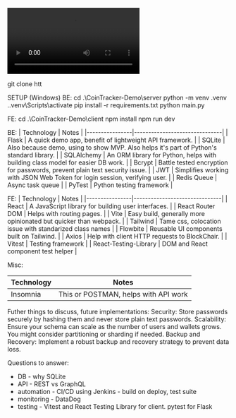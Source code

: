 <video controls src="cointrackerdemo.mp4" title="Demo"></video>

git clone htt

SETUP (Windows)
BE:
cd .\CoinTracker-Demo\server
python -m venv .venv
.\.venv\Scripts\activate
pip install -r requirements.txt
python main.py

FE:
cd .\CoinTracker-Demo\client
npm install
npm run dev



BE:
| Technology     | Notes                         |
|----------------|-------------------------------|
| Flask          | A quick demo app, benefit of lightweight API framework. |
| SQLite         | Also because demo, using to show MVP. Also helps it's part of Python's standard library. |
| SQLAlchemy     | An ORM library for Python, helps with building class model for easier DB work.    |
| Bcrypt     | Battle tested encryption for passwords, prevent plain text security issue.    |
| JWT     | Simplifies working with JSON Web Token for login session, verifying user.    |
| Redis Queue     | Async task queue    |
| PyTest     | Python testing framework    |


FE:
| Technology     | Notes                         |
|----------------|-------------------------------|
| React          | A JavaScript library for building user interfaces. |
| React Router DOM     | Helps with routing pages. |
| Vite          | Easy build, generally more opinionated but quicker than webpack. |
| Tailwind          | Tame css, colocation issue with standarized class names |
| Flowbite          | Reusable UI components built on Tailwind. |
| Axios          | Help with client HTTP requests to BlockChair. |
| Vitest          | Testing framework |
| React-Testing-Library          | DOM and React component test helper |


Misc:

| Technology     | Notes                         |
|----------------|-------------------------------|
| Insomnia          | This or POSTMAN, helps with API work |


Futher things to discuss, future implementations:
Security: Store passwords securely by hashing them and never store plain text passwords.
Scalability: Ensure your schema can scale as the number of users and wallets grows. You might consider partitioning or sharding if needed.
Backup and Recovery: Implement a robust backup and recovery strategy to prevent data loss.

Questions to answer:
- DB - why SQLite
- API - REST vs GraphQL
- automation - CI/CD using Jenkins - build on deploy, test suite
- monitoring - DataDog
- testing - Vitest and React Testing Library for client. pytest for Flask